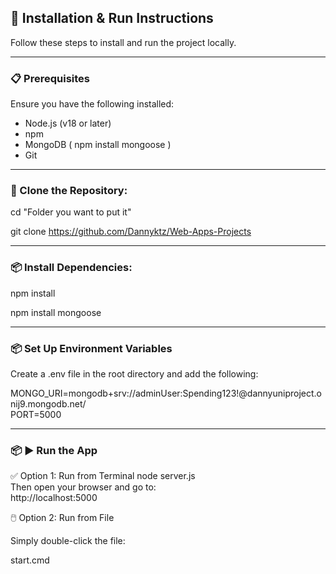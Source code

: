 ## 🚀 Installation & Run Instructions

Follow these steps to install and run the project locally.

---

### 📋 Prerequisites

Ensure you have the following installed:

- Node.js (v18 or later)  
- npm  
- MongoDB  ( npm install mongoose )
- Git

---

### 📁 Clone the Repository:

cd "Folder you want to put it"

git clone https://github.com/Dannyktz/Web-Apps-Projects

---

### 📦 Install Dependencies:

npm install

npm install mongoose

---

### 📦  Set Up Environment Variables

Create a .env file in the root directory and add the following:

MONGO_URI=mongodb+srv://adminUser:Spending123!@dannyuniproject.onij9.mongodb.net/<br>
PORT=5000

---

### 📦  ▶️ Run the App

✅ Option 1: Run from Terminal
node server.js
<br>
Then open your browser and go to:<br>
http://localhost:5000

🖱️ Option 2: Run from File

Simply double-click the file:<br>

start.cmd

